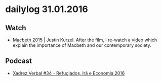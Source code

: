 # dailylog 31.01.2016

## Watch

- [Macbeth 2015](http://letterboxd.com/film/macbeth-2015/) | Justin Kurzel. After the film, I re-watch [a video](https://www.youtube.com/watch?v=nZm_k5WUKj4) which explain the importance of Macbeth and our contemporary society.

## Podcast

- [Xadrez Verbal #34 - Refugiados, Irã e Economia 2016](http://xadrezverbal.com/2016/01/29/xadrez-verbal-podcast-34-refugiados-ira-e-economia-em-2016/)